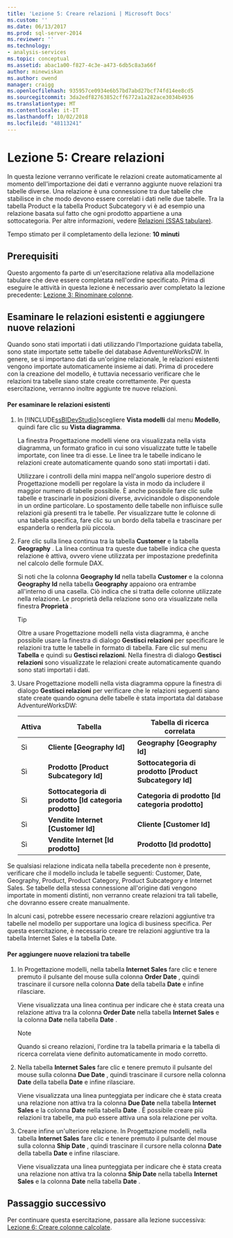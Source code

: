 ```yaml
---
title: 'Lezione 5: Creare relazioni | Microsoft Docs'
ms.custom: ''
ms.date: 06/13/2017
ms.prod: sql-server-2014
ms.reviewer: ''
ms.technology:
- analysis-services
ms.topic: conceptual
ms.assetid: abac1a00-f827-4c3e-a473-6db5c8a3a66f
author: minewiskan
ms.author: owend
manager: craigg
ms.openlocfilehash: 935957ce0934e6b57bd7abd27bcf74fd14ee8cd5
ms.sourcegitcommit: 3da2edf82763852cff6772a1a282ace3034b4936
ms.translationtype: MT
ms.contentlocale: it-IT
ms.lasthandoff: 10/02/2018
ms.locfileid: "48113241"
---
```

# <a name="lesson-5-create-relationships"></a>Lezione 5: Creare relazioni
  In questa lezione verranno verificate le relazioni create automaticamente al momento dell'importazione dei dati e verranno aggiunte nuove relazioni tra tabelle diverse. Una relazione è una connessione tra due tabelle che stabilisce in che modo devono essere correlati i dati nelle due tabelle. Tra la tabella Product e la tabella Product Subcategory vi è ad esempio una relazione basata sul fatto che ogni prodotto appartiene a una sottocategoria. Per altre informazioni, vedere [Relazioni &#40;SSAS tabulare&#41;](tabular-models/relationships-ssas-tabular.md).  
  
 Tempo stimato per il completamento della lezione: **10 minuti**  
  
## <a name="prerequisites"></a>Prerequisiti  
 Questo argomento fa parte di un'esercitazione relativa alla modellazione tabulare che deve essere completata nell'ordine specificato. Prima di eseguire le attività in questa lezione è necessario aver completato la lezione precedente: [Lezione 3: Rinominare colonne](rename-columns.md).  
  
## <a name="review-existing-relationships-and-add-new-relationships"></a>Esaminare le relazioni esistenti e aggiungere nuove relazioni  
 Quando sono stati importati i dati utilizzando l'Importazione guidata tabella, sono state importate sette tabelle del database AdventureWorksDW. In genere, se si importano dati da un'origine relazionale, le relazioni esistenti vengono importate automaticamente insieme ai dati. Prima di procedere con la creazione del modello, è tuttavia necessario verificare che le relazioni tra tabelle siano state create correttamente. Per questa esercitazione, verranno inoltre aggiunte tre nuove relazioni.  
  
#### <a name="to-review-existing-relationships"></a>Per esaminare le relazioni esistenti  
  
1.  In [!INCLUDE[ssBIDevStudio](../includes/ssbidevstudio-md.md)]scegliere **Vista modelli** dal menu **Modello**, quindi fare clic su **Vista diagramma**.  
  
     La finestra Progettazione modelli viene ora visualizzata nella vista diagramma, un formato grafico in cui sono visualizzate tutte le tabelle importate, con linee tra di esse. Le linee tra le tabelle indicano le relazioni create automaticamente quando sono stati importati i dati.  
  
     Utilizzare i controlli della mini mappa nell'angolo superiore destro di Progettazione modelli per regolare la vista in modo da includere il maggior numero di tabelle possibile. È anche possibile fare clic sulle tabelle e trascinarle in posizioni diverse, avvicinandole o disponendole in un ordine particolare. Lo spostamento delle tabelle non influisce sulle relazioni già presenti tra le tabelle. Per visualizzare tutte le colonne di una tabella specifica, fare clic su un bordo della tabella e trascinare per espanderla o renderla più piccola.  
  
2.  Fare clic sulla linea continua tra la tabella **Customer** e la tabella **Geography** . La linea continua tra queste due tabelle indica che questa relazione è attiva, ovvero viene utilizzata per impostazione predefinita nel calcolo delle formule DAX.  
  
     Si noti che la colonna **Geography Id** nella tabella **Customer** e la colonna **Geography Id** nella tabella **Geography** appaiono ora entrambe all'interno di una casella. Ciò indica che si tratta delle colonne utilizzate nella relazione. Le proprietà della relazione sono ora visualizzate nella finestra **Proprietà** .  
  
    > [!TIP]  
    >  Oltre a usare Progettazione modelli nella vista diagramma, è anche possibile usare la finestra di dialogo **Gestisci relazioni** per specificare le relazioni tra tutte le tabelle in formato di tabella. Fare clic sul menu **Tabella** e quindi su **Gestisci relazioni**. Nella finestra di dialogo **Gestisci relazioni** sono visualizzate le relazioni create automaticamente quando sono stati importati i dati.  
  
3.  Usare Progettazione modelli nella vista diagramma oppure la finestra di dialogo **Gestisci relazioni** per verificare che le relazioni seguenti siano state create quando ognuna delle tabelle è stata importata dal database AdventureWorksDW:  
  
    |Attiva|Tabella|Tabella di ricerca correlata|  
    |------------|-----------|--------------------------|  
    |Sì|**Cliente [Geography Id]**|**Geography [Geography Id]**|  
    |Sì|**Prodotto [Product Subcategory Id]**|**Sottocategoria di prodotto [Product Subcategory Id]**|  
    |Sì|**Sottocategoria di prodotto [Id categoria prodotto]**|**Categoria di prodotto [Id categoria prodotto]**|  
    |Sì|**Vendite Internet [Customer Id]**|**Cliente [Customer Id]**|  
    |Sì|**Vendite Internet [Id prodotto]**|**Prodotto [Id prodotto]**|  
  
 Se qualsiasi relazione indicata nella tabella precedente non è presente, verificare che il modello includa le tabelle seguenti: Customer, Date, Geography, Product, Product Category, Product Subcategory e Internet Sales. Se tabelle della stessa connessione all'origine dati vengono importate in momenti distinti, non verranno create relazioni tra tali tabelle, che dovranno essere create manualmente.  
  
 In alcuni casi, potrebbe essere necessario creare relazioni aggiuntive tra tabelle nel modello per supportare una logica di business specifica. Per questa esercitazione, è necessario creare tre relazioni aggiuntive tra la tabella Internet Sales e la tabella Date.  
  
#### <a name="to-add-new-relationships-between-tables"></a>Per aggiungere nuove relazioni tra tabelle  
  
1.  In Progettazione modelli, nella tabella **Internet Sales** fare clic e tenere premuto il pulsante del mouse sulla colonna **Order Date** , quindi trascinare il cursore nella colonna **Date** della tabella **Date** e infine rilasciare.  
  
     Viene visualizzata una linea continua per indicare che è stata creata una relazione attiva tra la colonna **Order Date** nella tabella **Internet Sales** e la colonna **Date** nella tabella **Date** .  
  
    > [!NOTE]  
    >  Quando si creano relazioni, l'ordine tra la tabella primaria e la tabella di ricerca correlata viene definito automaticamente in modo corretto.  
  
2.  Nella tabella **Internet Sales** fare clic e tenere premuto il pulsante del mouse sulla colonna **Due Date** , quindi trascinare il cursore nella colonna **Date** della tabella **Date** e infine rilasciare.  
  
     Viene visualizzata una linea punteggiata per indicare che è stata creata una relazione non attiva tra la colonna **Due Date** nella tabella **Internet Sales** e la colonna **Date** nella tabella **Date** . È possibile creare più relazioni tra tabelle, ma può essere attiva una sola relazione per volta.  
  
3.  Creare infine un'ulteriore relazione. In Progettazione modelli, nella tabella **Internet Sales** fare clic e tenere premuto il pulsante del mouse sulla colonna **Ship Date** , quindi trascinare il cursore nella colonna **Date** della tabella **Date** e infine rilasciare.  
  
     Viene visualizzata una linea punteggiata per indicare che è stata creata una relazione non attiva tra la colonna **Ship Date** nella tabella **Internet Sales** e la colonna **Date** nella tabella **Date** .  
  
## <a name="next-step"></a>Passaggio successivo  
 Per continuare questa esercitazione, passare alla lezione successiva: [Lezione 6: Creare colonne calcolate](lesson-5-create-calculated-columns.md).  
  
  

